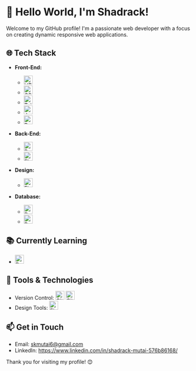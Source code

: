 # 👋 Hello World, I'm Shadrack!

Welcome to my GitHub profile! I'm a passionate web developer with a focus on creating dynamic responsive web applications.

## 🌐 Tech Stack

- **Front-End:**
  - <img src="https://upload.wikimedia.org/wikipedia/commons/4/48/HTML5_logo_and_wordmark.svg" alt="HTML5" width="24" height="24"/>
  - <img src="https://upload.wikimedia.org/wikipedia/commons/d/d5/CSS3_logo_and_wordmark.svg" alt="CSS3" width="24" height="24"/>
  - <img src="https://tailwindcss.com/_next/image?url=%2Fimg%2Flogo.svg&w=96&q=75" alt="Tailwind CSS" width="24" height="24"/>
  - <img src="https://upload.wikimedia.org/wikipedia/commons/9/99/JavaScript-logo.png" alt="JavaScript" width="24" height="24"/>
  - <img src="https://upload.wikimedia.org/wikipedia/commons/a/a7/React-icon.svg" alt="React" width="24" height="24"/>

- **Back-End:**
  - <img src="https://upload.wikimedia.org/wikipedia/commons/c/c3/Python-logo-notext.svg" alt="Python" width="24" height="24"/>
  - <img src="https://flask.palletsprojects.com/en/2.2.x/_static/flask-icon.png" alt="Flask" width="24" height="24"/>

- **Design:**
  - <img src="https://www.figma.com/favicon.ico" alt="Figma" width="24" height="24"/>

- **Database:**
  - <img src="https://drawsql.app/favicon.ico" alt="DrawSQL" width="24" height="24"/>
  - <img src="https://www.postgresql.org/media/img/press/pglogosmall.png" alt="PostgreSQL" width="24" height="24"/>

## 📚 Currently Learning

- <img src="https://reactnative.dev/img/header_logo.svg" alt="React Native" width="24" height="24"/>

## 🔧 Tools & Technologies

- Version Control: <img src="https://git-scm.com/images/logos/2.0/logo@2x.png" alt="Git" width="24" height="24"/> <img src="https://github.githubassets.com/images/modules/logos_page/GitHub-Mark.png" alt="GitHub" width="24" height="24"/>
- Design Tools: <img src="https://www.figma.com/favicon.ico" alt="Figma" width="24" height="24"/>

## 📫 Get in Touch

- Email: skmutai6@gmail.com
- LinkedIn: https://www.linkedin.com/in/shadrack-mutai-576b86168/

Thank you for visiting my profile! 😊
